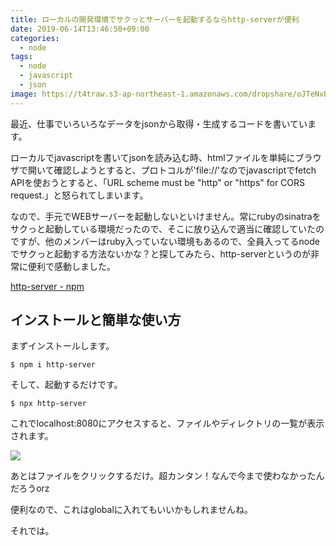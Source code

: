 ```yaml
---
title: ローカルの開発環境でサクっとサーバーを起動するならhttp-serverが便利
date: 2019-06-14T13:46:50+09:00
categories:
  - node
tags:
  - node
  - javascript
  - json
image: https://t4traw.s3-ap-northeast-1.amazonaws.com/dropshare/oJTeNvBnGZ5cZHJ5vwtDsyr8EfhRXXq3.png
---
```

最近、仕事でいろいろなデータをjsonから取得・生成するコードを書いています。

ローカルでjavascriptを書いてjsonを読み込む時、htmlファイルを単純にブラウザで開いて確認しようとすると、プロトコルが'file://'なのでjavascriptでfetch APIを使おうとすると、「URL scheme must be "http" or "https" for CORS request.」と怒られてしまいます。

<!--more-->

なので、手元でWEBサーバーを起動しないといけません。常にrubyのsinatraをサクっと起動している環境だったので、そこに放り込んで適当に確認していたのですが、他のメンバーはruby入っていない環境もあるので、全員入ってるnodeでサクっと起動する方法ないかな？と探してみたら、http-serverというのが非常に便利で感動しました。

[http-server - npm](https://www.npmjs.com/package/http-server)

## インストールと簡単な使い方

まずインストールします。

```
$ npm i http-server
```

そして、起動するだけです。

```
$ npx http-server
```

これでlocalhost:8080にアクセスすると、ファイルやディレクトリの一覧が表示されます。

![](https://t4traw.s3-ap-northeast-1.amazonaws.com/dropshare/oJTeNvBnGZ5cZHJ5vwtDsyr8EfhRXXq3.png)

あとはファイルをクリックするだけ。超カンタン！なんで今まで使わなかったんだろうorz

便利なので、これはglobalに入れてもいいかもしれませんね。

それでは。